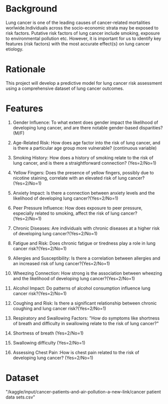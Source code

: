 # Background
Lung cancer is one of the leading causes of cancer-related mortalities worlwide.Individuals across the socio-economic strata may be exposed to risk factors. Putative risk factors of lung cancer include smoking, exposure to environmental pollution etc. However, it is important for us to identify key features (risk factors) with the most accurate effect{s} on lung cancer etiology.
# Rationale
This project will develop a predictive model for lung cancer risk assessment using a comprehensive dataset of lung cancer outcomes.
# Features
1. Gender Influence: To what extent does gender impact the likelihood of developing lung cancer, and are there notable gender-based disparities? (M/F)
  
2. Age-Related Risk: How does age factor into the risk of lung cancer, and is there a particular age group more vulnerable? (continuous variable)
  
3. Smoking History: How does a history of smoking relate to the risk of lung cancer, and is there a straightforward connection? (Yes=2/No=1)
   
4. Yellow Fingers: Does the presence of yellow fingers, possibly due to nicotine staining, correlate with an elevated risk of lung cancer? (Yes=2/No=1)

5. Anxiety Impact: Is there a connection between anxiety levels and the likelihood of developing lung cancer?(Yes=2/No=1)

6. Peer Pressure Influence: How does exposure to peer pressure, especially related to smoking, affect the risk of lung cancer?(Yes=2/No=1)

7. Chronic Diseases: Are individuals with chronic diseases at a higher risk of developing lung cancer?(Yes=2/No=1)

8. Fatigue and Risk: Does chronic fatigue or tiredness play a role in lung cancer risk?(Yes=2/No=1)

9. Allergies and Susceptibility: Is there a correlation between allergies and an increased risk of lung cancer?(Yes=2/No=1)

10. Wheezing Connection: How strong is the association between wheezing and the likelihood of developing lung cancer?(Yes=2/No=1)

11. Alcohol Impact: Do patterns of alcohol consumption influence lung cancer risk?(Yes=2/No=1)

12. Coughing and Risk: Is there a significant relationship between chronic coughing and lung cancer risk?(Yes=2/No=1)

13. Respiratory and Swallowing Factors: "How do symptoms like shortness of breath and difficulty in swallowing relate to the risk of lung cancer?"

14. Shortness of breath (Yes=2/No=1)

15. Swallowing difficulty (Yes=2/No=1)

16. Assessing Chest Pain :How is chest pain related to the risk of developing lung cancer? (Yes=2/No=1)

# Dataset
"/kaggle/input/cancer-patients-and-air-pollution-a-new-link/cancer patient data sets.csv"
